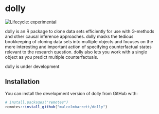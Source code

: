 
<!-- README.md is generated from README.Rmd. Please edit that file -->

# dolly

<!-- badges: start -->

[![Lifecycle:
experimental](https://img.shields.io/badge/lifecycle-experimental-orange.svg)](https://www.tidyverse.org/lifecycle/#experimental)
<!-- badges: end -->

dolly is an R package to clone data sets efficiently for use with
G-methods and other causal inference approaches. dolly masks the tedious
bookkeeping of cloning data sets into multiple objects and focuses on
the more interesting and important action of specifying counterfactual
states relevant to the research question. dolly also lets you work with
a single object as you predict multiple counterfactuals.

dolly is under development

## Installation

You can install the development version of dolly from GitHub with:

``` r
# install.packages("remotes")
remotes::install_github("malcolmbarrett/dolly")
```

